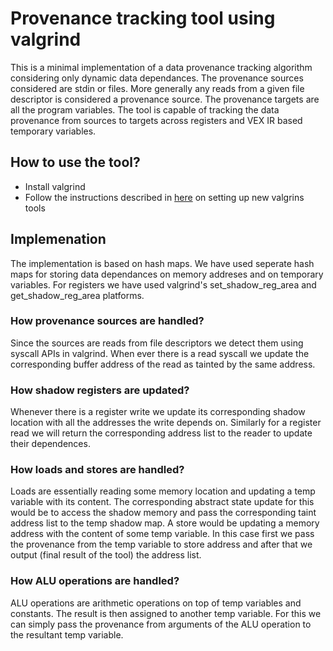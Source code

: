 # Provenance tracking tool using valgrind

This is a minimal implementation of a data provenance tracking algorithm considering only dynamic data dependances. The provenance sources considered are stdin or files. More generally any reads from a given file descriptor is considered a provenance source. The provenance targets are all the program variables. The tool is capable of tracking the data provenance from sources to targets across registers and VEX IR based temporary variables. 

## How to use the tool?

* Install valgrind
* Follow the instructions described in [here](http://www.valgrind.org/docs/manual/writing-tools.html) on setting up new valgrins tools

## Implemenation

The implementation is based on hash maps. We have used seperate hash maps for storing data dependances on memory addreses and on temporary variables. For registers we have used valgrind's set_shadow_reg_area and get_shadow_reg_area platforms.

### How provenance sources are handled? 

Since the sources are reads from file descriptors we detect them using syscall APIs in valgrind. When ever there is a read syscall we update the corresponding buffer address of the read as tainted by the same address.

### How shadow registers are updated? 

Whenever there is a register write we update its corresponding shadow location with all the addresses the write depends on. Similarly for a register read we will return the corresponding address list to the reader to update their dependences.

### How loads and stores are handled?

Loads are essentially reading some memory location and updating a temp variable with its content. The corresponding abstract state update for this would be to access the shadow memory and pass the corresponding taint address list to the temp shadow map. A store would be updating a memory address with the content of some temp variable. In this case first we pass the provenance from the temp variable to store address and after that we output (final result of the tool) the address list.

### How ALU operations are handled? 

ALU operations are arithmetic operations on top of temp variables and constants. The result is then assigned to another temp variable. For this we can simply pass the provenance from arguments of the ALU operation to the resultant temp variable.


<!--These instructions will get you a copy of the project up and running on your local machine for development and testing purposes. See deployment for notes on how to deploy the project on a live system.-->

<!--### Prerequisites-->

<!--What things you need to install the software and how to install them-->

<!--```-->
<!--Give examples-->
<!--```-->

<!--### Installing-->

<!--A step by step series of examples that tell you have to get a development env running-->

<!--Say what the step will be-->

<!--```-->
<!--Give the example-->
<!--```-->

<!--And repeat-->

<!--```-->
<!--until finished-->
<!--```-->

<!--End with an example of getting some data out of the system or using it for a little demo-->

<!--## Running the tests-->

<!--Explain how to run the automated tests for this system-->

<!--### Break down into end to end tests-->

<!--Explain what these tests test and why-->

<!--```-->
<!--Give an example-->
<!--```-->

<!--### And coding style tests-->

<!--Explain what these tests test and why-->

<!--```-->
<!--Give an example-->
<!--```-->

<!--## Deployment-->

<!--Add additional notes about how to deploy this on a live system-->

<!--## Built With-->

<!--* [Dropwizard](http://www.dropwizard.io/1.0.2/docs/) - The web framework used-->
<!--* [Maven](https://maven.apache.org/) - Dependency Management-->
<!--* [ROME](https://rometools.github.io/rome/) - Used to generate RSS Feeds-->

<!--## Contributing-->

<!--Please read [CONTRIBUTING.md](https://gist.github.com/PurpleBooth/b24679402957c63ec426) for details on our code of conduct, and the process for submitting pull requests to us.-->

<!--## Versioning-->

<!--We use [SemVer](http://semver.org/) for versioning. For the versions available, see the [tags on this repository](https://github.com/your/project/tags). -->

<!--## Authors-->

<!--* **Billie Thompson** - *Initial work* - [PurpleBooth](https://github.com/PurpleBooth)-->

<!--See also the list of [contributors](https://github.com/your/project/contributors) who participated in this project.-->

<!--## License-->

<!--This project is licensed under the MIT License - see the [LICENSE.md](LICENSE.md) file for details-->

<!--## Acknowledgments-->

<!--* Hat tip to anyone who's code was used-->
<!--* Inspiration-->
<!--* etc-->



